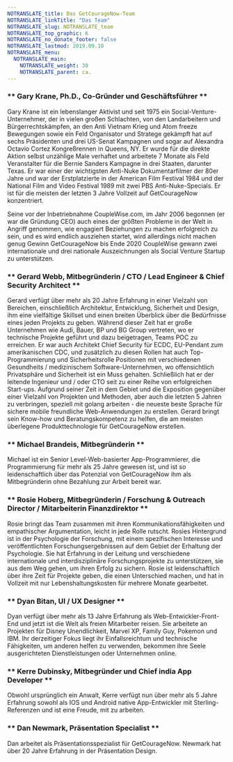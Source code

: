 ```yaml
---
NOTRANSLATE_title: Das GetCourageNow-Team
NOTRANSLATE_linkTitle: "Das Team"
NOTRANSLATE_slug: NOTRANSLATE_team
NOTRANSLATE_top_graphic: 6
NOTRANSLATE_no_donate_footer: false
NOTRANSLATE_lastmod: 2019.09.18
NOTRANSLATE_menu:
  NOTRANSLATE_main:
    NOTRANSLATE_weight: 30
    NOTRANSLATE_parent: ca.
---
```


### ** Gary Krane, Ph.D., Co-Gründer und Geschäftsführer **

Gary Krane ist ein lebenslanger Aktivist und seit 1975 ein Social-Venture-Unternehmer, der in vielen großen Schlachten, von den Landarbeitern und Bürgerrechtskämpfen, an den Anti Vietnam Krieg und Atom freeze Bewegungen sowie ein Feld Organisator und Stratege gekämpft hat auf sechs Präsidenten und drei US-Senat Kampagnen und sogar auf Alexandra Octavio Cortez Kongreßrennen in Queens, NY. Er wurde für die direkte Aktion selbst unzählige Male verhaftet und arbeitete 7 Monate als Feld Veranstalter für die Bernie Sanders Kampagne in drei Staaten, darunter Texas. Er war einer der wichtigsten Anti-Nuke Dokumentarfilmer der 80er Jahre und war der Erstplatzierte in der American Film Festival 1984 und der National Film and Video Festival 1989 mit zwei PBS Anti-Nuke-Specials. Er ist für die meisten der letzten 3 Jahre Vollzeit auf GetCourageNow konzentriert.

Seine vor der Inbetriebnahme CoupleWise.com, im Jahr 2006 begonnen (er war die Gründung CEO) auch eines der größten Probleme in der Welt in Angriff genommen, wie engagiert Beziehungen zu machen erfolgreich zu sein, und es wird endlich ausziehen startet, wird allerdings nicht machen genug Gewinn GetCourageNow bis Ende 2020 CoupleWise gewann zwei internationale und drei nationale Auszeichnungen als Social Venture Startup zu unterstützen.

### ** Gerard Webb, Mitbegründerin / CTO / Lead Engineer & Chief Security Architect **

Gerard verfügt über mehr als 20 Jahre Erfahrung in einer Vielzahl von Bereichen, einschließlich Architektur, Entwicklung, Sicherheit und Design, ihm eine vielfältige Skillset und einen breiten Überblick über die Bedürfnisse eines jeden Projekts zu geben. Während dieser Zeit hat er große Unternehmen wie Audi, Bauer, BP und BG Group vertreten, wo er technische Projekte geführt und dazu beigetragen, Teams POC zu erreichen. Er war auch Architekt Chief Security für ECDC, EU-Pendant zum amerikanischen CDC, und zusätzlich zu diesen Rollen hat auch Top-Programmierung und Sicherheitsrolle Positionen mit verschiedenen Gesundheits / medizinischem Software-Unternehmen, wo offensichtlich Privatsphäre und Sicherheit ist ein Muss gehalten. Schließlich hat er der leitende Ingenieur und / oder CTO seit zu einer Reihe von erfolgreichen Start-ups. Aufgrund seiner Zeit in dem Gebiet und die Exposition gegenüber einer Vielzahl von Projekten und Methoden, aber auch die letzten 5 Jahren zu verbringen, speziell mit golang arbeiten - die neueste beste Sprache für sichere mobile freundliche Web-Anwendungen zu erstellen. Gerard bringt sein Know-how und Beratungskompetenz zu helfen, die am meisten überlegene Produkttechnologie für GetCourageNow erstellen.

### ** Michael Brandeis, Mitbegründerin **

Michael ist ein Senior Level-Web-basierter App-Programmierer, die Programmierung für mehr als 25 Jahre gewesen ist, und ist so leidenschaftlich über das Potenzial von GetCourageNow ihm als Mitbegründerin ohne Bezahlung zur Arbeit bereit war.

### ** Rosie Hoberg, Mitbegründerin / Forschung & Outreach Director / Mitarbeiterin Finanzdirektor **

Rosie bringt das Team zusammen mit ihren Kommunikationsfähigkeiten und empathischer Argumentation, leicht in jede Rolle rutscht. Rosies Hintergrund ist in der Psychologie der Forschung, mit einem spezifischen Interesse und veröffentlichten Forschungsergebnissen auf dem Gebiet der Erhaltung der Psychologie. Sie hat Erfahrung in der Leitung und verschiedene internationale und interdisziplinäre Forschungsprojekte zu unterstützen, sie aus dem Weg gehen, um ihren Erfolg zu sichern. Rosie ist leidenschaftlich über ihre Zeit für Projekte geben, die einen Unterschied machen, und hat in Vollzeit mit nur Lebenshaltungskosten für mehrere Monate gearbeitet.

### ** Dyan Bitan, UI / UX Designer **

Dyan verfügt über mehr als 13 Jahre Erfahrung als Web-Entwickler-Front-End und jetzt ist die Welt als freien Mitarbeiter reisen. Sie arbeitete an Projekten für Disney Unendlichkeit, Marvel XP, Family Guy, Pokemon und IBM. Ihr derzeitiger Fokus liegt ihr Einfallsreichtum und technische Fähigkeiten, um anderen helfen zu verwenden, bekommen ihre Seele ausgerichteten Dienstleistungen oder Unternehmen online.

### ** Kerre Dubinsky, Mitbegründer und Chief india App Developer **

Obwohl ursprünglich ein Anwalt, Kerre verfügt nun über mehr als 5 Jahre Erfahrung sowohl als IOS und Android native App-Entwickler mit Sterling-Referenzen und ist eine Freude, mit zu arbeiten.


### ** Dan Newmark, Präsentation Specialist **

Dan arbeitet als Präsentationsspezialist für GetCourageNow. Newmark hat über 20 Jahre Erfahrung in der Präsentation Design.